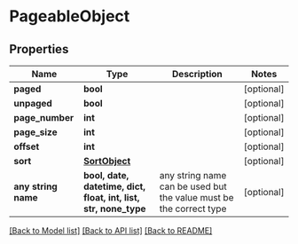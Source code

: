 # PageableObject


## Properties
Name | Type | Description | Notes
------------ | ------------- | ------------- | -------------
**paged** | **bool** |  | [optional] 
**unpaged** | **bool** |  | [optional] 
**page_number** | **int** |  | [optional] 
**page_size** | **int** |  | [optional] 
**offset** | **int** |  | [optional] 
**sort** | [**SortObject**](SortObject.md) |  | [optional] 
**any string name** | **bool, date, datetime, dict, float, int, list, str, none_type** | any string name can be used but the value must be the correct type | [optional]

[[Back to Model list]](../README.md#documentation-for-models) [[Back to API list]](../README.md#documentation-for-api-endpoints) [[Back to README]](../README.md)


